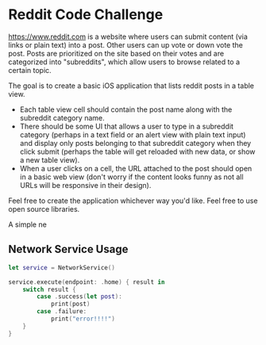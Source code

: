 # Reddit Code Challenge
https://www.reddit.com is a website where users can submit content (via links or plain text) into a post. Other users can up vote or down vote the post. Posts are prioritized on the site based on their votes and are categorized into "subreddits", which allow users to browse related to a certain topic.

The goal is to create a basic iOS application that lists reddit posts in a table view. 
- Each table view cell should contain the post name along with the subreddit category name. 
- There should be some UI that allows a user to type in a subreddit category (perhaps in a text field or an alert view with plain text input) and display only posts belonging to that subreddit category when they click submit (perhaps the table will get reloaded with new data, or show a new table view).
- When a user clicks on a cell, the URL attached to the post should open in a basic web view (don't worry if the content looks funny as not all URLs will be responsive in their design).

Feel free to create the application whichever way you'd like. Feel free to use open source libraries.

A simple ne

## Network Service Usage

```swift
let service = NetworkService()

service.execute(endpoint: .home) { result in
    switch result {
        case .success(let post):
            print(post)
        case .failure:
            print("error!!!!")
    }
}
```
